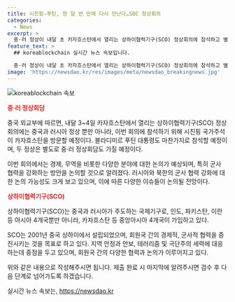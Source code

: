 ```yaml
---
title: 시진핑-푸틴, 한 달 반 만에 다시 만난다…SOC 정상회의
categories:
  - News
excerpt: >
  중·러 정상이 내달 초 카자흐스탄에서 열리는 상하이협력기구(SCO) 정상회의에 참석하고 별도로 회담할 예정. 회의에서는 경제, 무역 논의뿐만 아니라 군사 협력을 강화하는 방안을 논의할 것으로 전해졌으며, 특히 러시아와 북한의 군사 협력을 논의할 가능성도 있음. SCO는 중국과 러시아가 주도하고 있는데, 인도, 파키스탄, 이란 외에 카자흐스탄 등 중앙아시아 4개국이 가입해 있다.
feature_text: >
  ## koreablockchain 실시간 뉴스 속보입니다.

  중·러 정상이 내달 초 카자흐스탄에서 열리는 상하이협력기구(SCO) 정상회의에 참석하고 별도로 회담할 예정. 회의에서는 경제, 무역 논의뿐만 아니라 군사 협력을 강화하는 방안을 논의할 것으로 전해졌으며, 특히 러시아와 북한의 군사 협력을 논의할 가능성도 있음. SCO는 중국과 러시아가 주도하고 있는데, 인도, 파키스탄, 이란 외에 카자흐스탄 등 중앙아시아 4개국이 가입해 있다.
image: 'https://newsdao.kr/res/images/meta/newsdao_breakingnews.jpg'
---
```


<p><img src="https://newsdao.kr/res/images/meta/newsdao_breakingnews.jpg" alt="koreablockchain 속보" /></p>

<p><b><span style="color: #ee2323;">중·러 정상회담</span></b></p>

<p>중국 외교부에 따르면, 내달 3~4일 카자흐스탄에서 열리는 상하이협력기구(SCO) 정상회의에는 중국과 러시아 정상 뿐만 아니라, 이번 회의에 참석하기 위해 시진핑 국가주석이 카자흐스탄을 방문할 예정이다. 블라디미르 푸틴 대통령도 마찬가지로 참석할 예정이며, 두 정상은 별도로 중·러 정상회담도 가질 예정이다. </p>

<p data-ke-size="size16">이번 회의에서는 경제, 무역을 비롯한 다양한 분야에 대한 논의가 예상되며, 특히 군사 협력을 강화하는 방안을 논의할 것으로 알려졌다. 러시아와 북한의 군사 협력 강화에 대한 논의 가능성도 크게 보고 있으며, 이에 따른 다양한 이슈들이 논의될 전망이다.</p>

<p><b><span style="color: #ee2323;">상하이협력기구(SCO)</span></b></p>

<p>상하이협력기구(SCO)는 중국과 러시아가 주도하는 국제기구로, 인도, 파키스탄, 이란 등 아시아 4개국뿐만 아니라, 카자흐스탄 등 중앙아시아 4개국이 가입하고 있다.</p>

<p data-ke-size="size16">SCO는 2001년 중국 상하이에서 설립되었으며, 회원국 간의 경제적, 군사적 협력을 증진시키는 것을 목표로 하고 있다. 지역 안정과 안보, 테러리즘 및 극단주의 세력에 대응하는데 중점을 두고 있으며, 회원국 간의 다양한 협력과 논의가 이루어지고 있다.</p>

<p>위와 같은 내용으로 작성해주시면 됩니다. 제출 완료 시 마지막에 알려주시면 검수 후 다음 단계로 넘어가도록 하겠습니다.</p>
실시간 뉴스 속보는, <a href="https://newsdao.kr" rel="dofollow">https://newsdao.kr</a>


